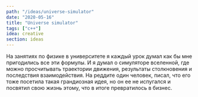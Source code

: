 ```yaml
---
path: "/ideas/universe-simulator"
date: "2020-05-16"
title: "Universe simulator"
tags: ["c++"]
idea: creative
section: ideas
---
```


На занятиях по физике в университете я каждый урок думал как бы мне пригодились все эти формулы. И я думал о симуляторе вселенной, где можно просчитывать траектории движения, результаты столкновения и последствия взаимодействия. На реддите один человек, писал, что его тоже посетила такая грандиозная идея, но он ее не испугался и посвятил свою жизнь этому, что в итоге превратилось в бизнес.